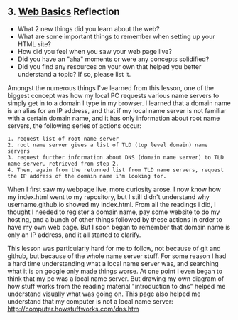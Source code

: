 ## 3. [Web Basics](3_web_basics/readme.md) Reflection

* What 2 new things did you learn about the web?
* What are some important things to remember when setting up your HTML site?
* How did you feel when you saw your web page live?
* Did you have an "aha" moments or were any concepts solidified?
* Did you find any resources on your own that helped you better understand a topic? If so, please list it.

<!-- Add your reflection here. Remove the comment markers -->

Amongst the numerous things I've learned from this lesson, one of the biggest concept was how my local PC requests 
various name servers to simply get in to a domain I type in my browser. I learned that a domain name is an alias for an IP
address, and that if my local name server is not familiar with a certain domain name, and it has only information about 
root name servers, the following series of actions occur:

	1. request list of root name server
	2. root name server gives a list of TLD (top level domain) name servers
	3. request further information about DNS (domain name server) to TLD name server, retrieved from step 2. 
	4. Then, again from the returned list from TLD name servers, request the IP address of the domain name i'm looking for.

When I first saw my webpage live, more curiosity arose. I now know how my index.html went to my repository,
but I still didn't understand why username.github.io showed my index.html. From all the readings i did, I thought I needed 
to register a domain name, pay some website to do my hosting, and a bunch of other things followed by these actions in order to 
have my own web page. But I soon began to remember that domain name is only an IP address, and it all started to clarify.

This lesson was particularly hard for me to follow, not because of git and github, but because of the whole name server stuff.
For some reason I had a hard time understanding what a local name server was, and searching what it is on google only made things worse.
At one point I even began to think that my pc was a local name server. But drawing my own diagram of how stuff works from the reading material 
"introduction to dns" helped me understand visually what was going on. 
This page also helped me understand that my computer is not a local name server: http://computer.howstuffworks.com/dns.htm